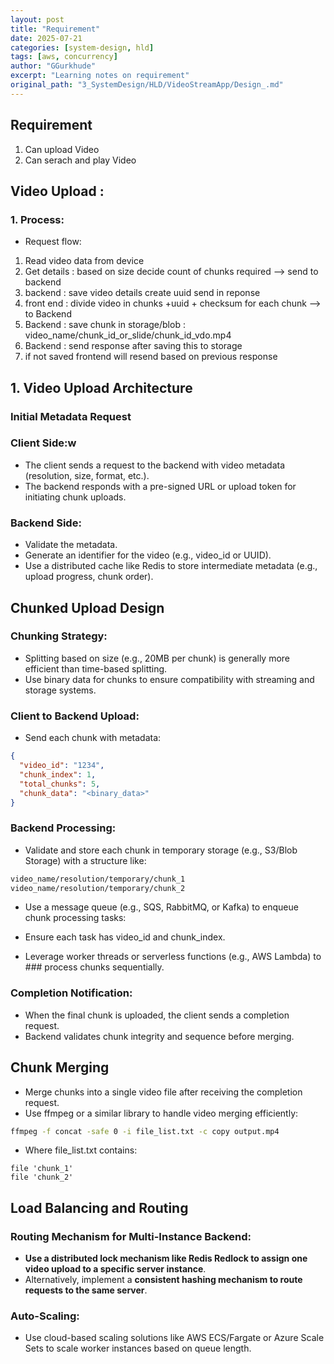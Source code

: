 ```yaml
---
layout: post
title: "Requirement"
date: 2025-07-21
categories: [system-design, hld]
tags: [aws, concurrency]
author: "GGurkhude"
excerpt: "Learning notes on requirement"
original_path: "3_SystemDesign/HLD/VideoStreamApp/Design_.md"
---
```


## Requirement
1. Can upload Video
2. Can serach and play Video

## Video Upload :
### 1. Process:
   - Request flow: 
   1. Read video data from device 
   2. Get details : based on size decide count of chunks required --> send to backend
   3. backend : save video details create uuid send in reponse
   4. front end : divide video in chunks +uuid + checksum for each chunk --> to Backend
   5. Backend : save chunk in storage/blob : video_name/chunk_id_or_slide/chunk_id_vdo.mp4
   6. Backend : send response after saving this to storage 
   7. if not saved frontend will resend based on previous response

## 1. Video Upload Architecture
### Initial Metadata Request
###  Client Side:w

- The client sends a request to the backend with video metadata (resolution, size, format, etc.).
- The backend responds with a pre-signed URL or upload token for initiating chunk uploads.
### Backend Side:

- Validate the metadata.
- Generate an identifier for the video (e.g., video_id or UUID).
- Use a distributed cache like Redis to store intermediate metadata (e.g., upload progress, chunk order).
## Chunked Upload Design
### Chunking Strategy:

- Splitting based on size (e.g., 20MB per chunk) is generally more efficient than time-based splitting.
- Use binary data for chunks to ensure compatibility with streaming and storage systems.
### Client to Backend Upload:

- Send each chunk with metadata:
```json
{
  "video_id": "1234",
  "chunk_index": 1,
  "total_chunks": 5,
  "chunk_data": "<binary_data>"
}
```
### Backend Processing:

- Validate and store each chunk in temporary storage (e.g., S3/Blob Storage) with a structure like:

```bash
video_name/resolution/temporary/chunk_1
video_name/resolution/temporary/chunk_2
```
- Use a message queue (e.g., SQS, RabbitMQ, or Kafka) to enqueue chunk processing tasks:

- Ensure each task has video_id and chunk_index.
- Leverage worker threads or serverless functions (e.g., AWS Lambda) to ### process chunks sequentially.
### Completion Notification:

- When the final chunk is uploaded, the client sends a completion request.
- Backend validates chunk integrity and sequence before merging.

## Chunk Merging
- Merge chunks into a single video file after receiving the completion request.
- Use ffmpeg or a similar library to handle video merging efficiently:
```bash
ffmpeg -f concat -safe 0 -i file_list.txt -c copy output.mp4
```
- Where file_list.txt contains:
```
file 'chunk_1'
file 'chunk_2'
```
## Load Balancing and Routing
### Routing Mechanism for Multi-Instance Backend:

- **Use a distributed lock mechanism like Redis Redlock to assign one video upload to a specific server instance**.
- Alternatively, implement a **consistent hashing mechanism to route requests to the same server**.
### Auto-Scaling:

- Use cloud-based scaling solutions like AWS ECS/Fargate or Azure Scale Sets to scale worker instances based on queue length.